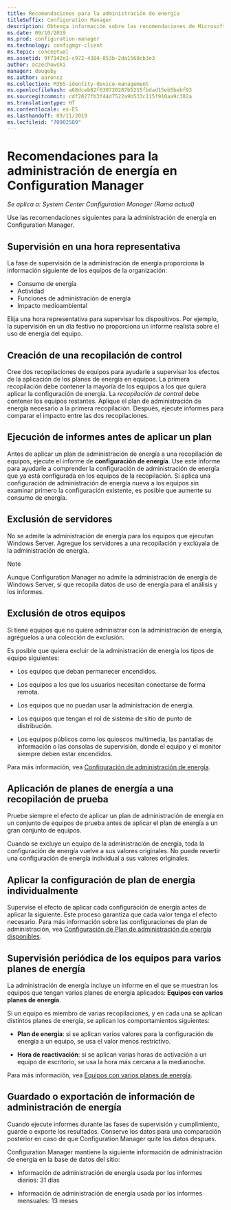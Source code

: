 ```yaml
---
title: Recomendaciones para la administración de energía
titleSuffix: Configuration Manager
description: Obtenga información sobre las recomendaciones de Microsoft para la administración de energía en Configuration Manager.
ms.date: 09/10/2019
ms.prod: configuration-manager
ms.technology: configmgr-client
ms.topic: conceptual
ms.assetid: 9f7142e1-c972-4384-853b-2da1568cb3e3
author: aczechowski
manager: dougeby
ms.author: aaroncz
ms.collection: M365-identity-device-management
ms.openlocfilehash: a68dceb82f630720287b5215fbdad15eb5bebf93
ms.sourcegitcommit: cdf2827fb3f44d7522a9b533c115f910aa9c382a
ms.translationtype: HT
ms.contentlocale: es-ES
ms.lasthandoff: 09/11/2019
ms.locfileid: "70902589"
---
```

# <a name="recommendations-for-power-management-in-configuration-manager"></a>Recomendaciones para la administración de energía en Configuration Manager

*Se aplica a: System Center Configuration Manager (Rama actual)*

Use las recomendaciones siguientes para la administración de energía en Configuration Manager.  

## <a name="monitor-at-a-representative-time"></a>Supervisión en una hora representativa

La fase de supervisión de la administración de energía proporciona la información siguiente de los equipos de la organización:

- Consumo de energía
- Actividad
- Funciones de administración de energía
- Impacto medioambiental

Elija una hora representativa para supervisar los dispositivos. Por ejemplo, la supervisión en un día festivo no proporciona un informe realista sobre el uso de energía del equipo.

## <a name="create-a-control-collection"></a>Creación de una recopilación de control

Cree dos recopilaciones de equipos para ayudarle a supervisar los efectos de la aplicación de los planes de energía en equipos. La primera recopilación debe contener la mayoría de los equipos a los que quiera aplicar la configuración de energía. La *recopilación de control* debe contener los equipos restantes. Aplique el plan de administración de energía necesario a la primera recopilación. Después, ejecute informes para comparar el impacto entre las dos recopilaciones.  

## <a name="run-reports-before-you-apply-a-plan"></a>Ejecución de informes antes de aplicar un plan

Antes de aplicar un plan de administración de energía a una recopilación de equipos, ejecute el informe de **configuración de energía**. Use este informe para ayudarle a comprender la configuración de administración de energía que ya está configurada en los equipos de la recopilación. Si aplica una configuración de administración de energía nueva a los equipos sin examinar primero la configuración existente, es posible que aumente su consumo de energía.  

## <a name="exclude-servers"></a>Exclusión de servidores

No se admite la administración de energía para los equipos que ejecutan Windows Server. Agregue los servidores a una recopilación y exclúyala de la administración de energía.  

> [!NOTE]
> Aunque Configuration Manager no admite la administración de energía de Windows Server, sí que recopila datos de uso de energía para el análisis y los informes.

## <a name="exclude-other-computers"></a>Exclusión de otros equipos

Si tiene equipos que no quiere administrar con la administración de energía, agréguelos a una colección de exclusión.  

Es posible que quiera excluir de la administración de energía los tipos de equipo siguientes:

- Los equipos que deban permanecer encendidos.  

- Los equipos a los que los usuarios necesitan conectarse de forma remota.  

- Los equipos que no puedan usar la administración de energía.  

- Los equipos que tengan el rol de sistema de sitio de punto de distribución.  

- Los equipos públicos como los quioscos multimedia, las pantallas de información o las consolas de supervisión, donde el equipo y el monitor siempre deben estar encendidos.  

Para más información, vea [Configuración de administración de energía](/sccm/core/clients/manage/power/configuring-power-management).  

## <a name="apply-power-plans-to-a-test-collection"></a>Aplicación de planes de energía a una recopilación de prueba

Pruebe siempre el efecto de aplicar un plan de administración de energía en un conjunto de equipos de prueba antes de aplicar el plan de energía a un gran conjunto de equipos.  

Cuando se excluye un equipo de la administración de energía, toda la configuración de energía vuelve a sus valores originales. No puede revertir una configuración de energía individual a sus valores originales.  

## <a name="apply-power-plan-settings-individually"></a>Aplicar la configuración de plan de energía individualmente

Supervise el efecto de aplicar cada configuración de energía antes de aplicar la siguiente. Este proceso garantiza que cada valor tenga el efecto necesario. Para más información sobre las configuraciones de plan de administración, vea [Configuración de Plan de administración de energía disponibles](/sccm/core/clients/manage/power/create-and-apply-power-plans#BKMK_Plans).  

## <a name="regularly-monitor-computers-for-multiple-power-plans"></a>Supervisión periódica de los equipos para varios planes de energía

La administración de energía incluye un informe en el que se muestran los equipos que tengan varios planes de energía aplicados: **Equipos con varios planes de energía**.

Si un equipo es miembro de varias recopilaciones, y en cada una se aplican distintos planes de energía, se aplican los comportamientos siguientes:  

- **Plan de energía**: si se aplican varios valores para la configuración de energía a un equipo, se usa el valor menos restrictivo.  

- **Hora de reactivación**: si se aplican varias horas de activación a un equipo de escritorio, se usa la hora más cercana a la medianoche.  

Para más información, vea [Equipos con varios planes de energía](/sccm/core/clients/manage/power/monitor-and-plan-for-power-management#BKMK_Multiple).  

## <a name="save-or-export-power-management-information"></a>Guardado o exportación de información de administración de energía

Cuando ejecute informes durante las fases de supervisión y cumplimiento, guarde o exporte los resultados. Conserve los datos para una comparación posterior en caso de que Configuration Manager quite los datos después.  

Configuration Manager mantiene la siguiente información de administración de energía en la base de datos del sitio:

- Información de administración de energía usada por los informes diarios: 31 días

- Información de administración de energía usada por los informes mensuales: 13 meses

